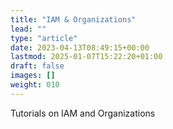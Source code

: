 ```yaml
---
title: "IAM & Organizations"
lead: ""
type: "article"
date: 2023-04-13T08:49:15+00:00
lastmod: 2025-01-07T15:22:20+01:00
draft: false
images: []
weight: 010
---
```


Tutorials on IAM and Organizations